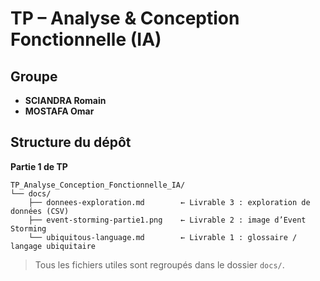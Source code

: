# TP – Analyse & Conception Fonctionnelle (IA)

## Groupe

* **SCIANDRA Romain**
* **MOSTAFA Omar**

## Structure du dépôt
**Partie 1 de TP**
```
TP_Analyse_Conception_Fonctionnelle_IA/
└── docs/
    ├── donnees-exploration.md        ← Livrable 3 : exploration de données (CSV)
    ├── event-storming-partie1.png    ← Livrable 2 : image d’Event Storming 
    └── ubiquitous-language.md        ← Livrable 1 : glossaire / langage ubiquitaire
```

> Tous les fichiers utiles sont regroupés dans le dossier `docs/`.
